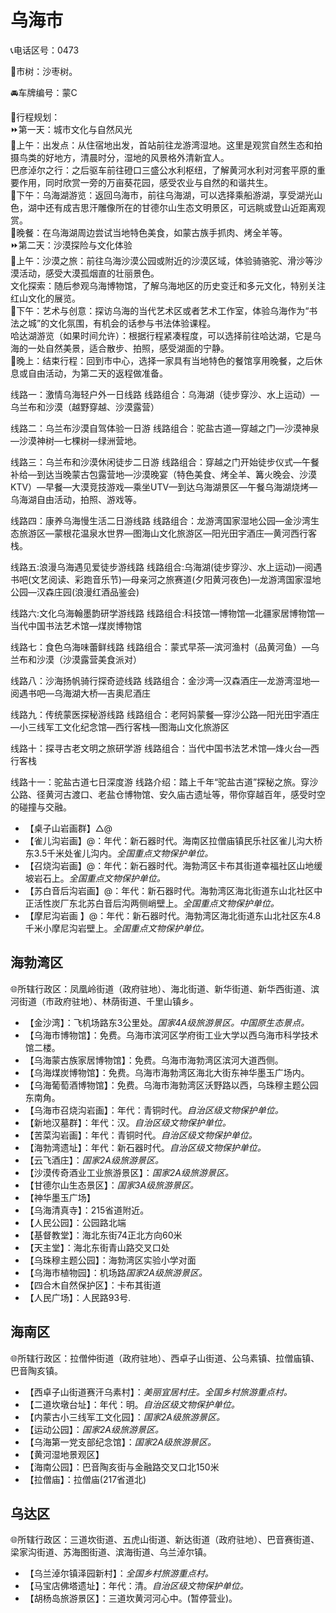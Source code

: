 # 乌海市  
📞电话区号：0473  

🌳市树：沙枣树。  

🚘车牌编号：蒙C  

🧭行程规划：  
⏩第一天：城市文化与自然风光  
🔸上午：出发点：从住宿地出发，首站前往龙游湾湿地。这里是观赏自然生态和拍摄鸟类的好地方，清晨时分，湿地的风景格外清新宜人。  
巴彦淖尔之行：之后驱车前往磴口三盛公水利枢纽，了解黄河水利对河套平原的重要作用，同时欣赏一旁的万亩葵花园，感受农业与自然的和谐共生。  
🔸下午：乌海湖游览：返回乌海市，前往乌海湖，可以选择乘船游湖，享受湖光山色，湖中还有成吉思汗雕像所在的甘德尔山生态文明景区，可远眺或登山近距离观赏。  
🔸晚餐：在乌海湖周边尝试当地特色美食，如蒙古族手抓肉、烤全羊等。  
⏩第二天：沙漠探险与文化体验  
🔸上午：沙漠之旅：前往乌海沙漠公园或附近的沙漠区域，体验骑骆驼、滑沙等沙漠活动，感受大漠孤烟直的壮丽景色。  
文化探索：随后参观乌海博物馆，了解乌海地区的历史变迁和多元文化，特别关注红山文化的展览。  
🔸下午：艺术与创意：探访乌海的当代艺术区或者艺术工作室，体验乌海作为“书法之城”的文化氛围，有机会的话参与书法体验课程。  
哈达湖游览（如果时间允许）：根据行程紧凑程度，可以选择前往哈达湖，它是乌海的一处自然美景，适合散步、拍照，感受湖面的宁静。  
🔸晚上：结束行程：回到市中心，选择一家具有当地特色的餐馆享用晚餐，之后休息或自由活动，为第二天的返程做准备。    
  
线路一：激情乌海轻户外一日线路
线路组合：乌海湖（徒步穿沙、水上运动）—乌兰布和沙漠（越野穿越、沙漠露营）  
  
线路二：乌兰布沙漠自驾体验一日游
线路组合：驼盐古道—穿越之门—沙漠神泉—沙漠神树—七棵树—绿洲营地。  
  
线路三：乌兰布和沙漠休闲徒步二日游
线路组合：穿越之门开始徒步仪式—午餐补给—到达当晚蒙古包露营地—沙漠晚宴（特色美食、烤全羊、篝火晚会、沙漠KTV）—早餐—大漠竞技游戏—乘坐UTV—到达乌海湖景区—午餐乌海湖烧烤—乌海湖自由活动，拍照、游戏等。
  
线路四：康养乌海慢生活二日游线路
线路组合：龙游湾国家湿地公园—金沙湾生态旅游区—蒙根花温泉水世界—图海山文化旅游区—阳光田宇酒庄—黄河西行客栈。  
  
线路五:浪漫乌海遇见爱徒步游线路
线路组合:乌海湖(徒步穿沙、水上运动)—阅遇书吧(文艺阅读、彩跑音乐节)—母亲河之旅赛道(夕阳黄河夜色)—龙游湾国家湿地公园—汉森庄园(浪漫红酒品鉴会)  
  
线路六:文化乌海翰墨韵研学游线路
线路组合:科技馆—博物馆—北疆家居博物馆—当代中国书法艺术馆—煤炭博物馆  
  
线路七：食色乌海味蕾鲜线路
线路组合：蒙式早茶—滨河渔村（品黄河鱼）—乌兰布和沙漠（沙漠露营美食派对）  
  
线路八：沙海扬帆骑行探奇迹线路
线路组合：金沙湾—汉森酒庄—龙游湾湿地—阅遇书吧—乌海湖大桥—吉奥尼酒庄  
  
线路九：传统蒙医探秘游线路
线路组合：老阿妈蒙餐—穿沙公路—阳光田宇酒庄—小三线军工文化纪念馆—西行客栈—图海山文化旅游区  
  
线路十：探寻古老文明之旅研学游
线路组合：当代中国书法艺术馆—烽火台—西行客栈  
  
线路十一：驼盐古道七日深度游
线路介绍：踏上千年“驼盐古道”探秘之旅。穿沙公路、径黄河古渡口、老盐仓博物馆、安久庙古遗址等，带你穿越百年，感受时空的碰撞与交融。

* 【桌子山岩画群】△@  
* 【雀儿沟岩画】@：年代：新石器时代。海南区拉僧庙镇民乐社区雀儿沟大桥东3.5千米处雀儿沟内。*全国重点文物保护单位。*  
* 【召烧沟岩画】@：年代：新石器时代。海勃湾区卡布其街道幸福社区山地缓坡岩石上。*全国重点文物保护单位。*  
* 【苏白音后沟岩画】@：年代：新石器时代。海勃湾区海北街道东山北社区中正活性炭厂东北苏白音后沟两侧峭壁上。*全国重点文物保护单位。*  
* 【摩尼沟岩画 】@：年代：新石器时代。海勃湾区海北街道东山北社区东4.8千米小摩尼沟岩壁上。*全国重点文物保护单位。*  

## 海勃湾区  
🌐所辖行政区：凤凰岭街道（政府驻地）、海北街道、新华街道、新华西街道、滨河街道（市政府驻地）、林荫街道、千里山镇乡。  

* 【金沙湾】：飞机场路东3公里处。*国家4A级旅游景区。中国原生态景点。*  
* 【乌海市博物馆】：免费。乌海市滨河区学府街工业大学以西乌海市科学技术馆二楼。  
* 【乌海蒙古族家居博物馆】：免费。乌海市海勃湾区滨河大道西侧。  
* 【乌海煤炭博物馆】：免费。乌海市海勃湾区海北大街东神华墨玉广场内。  
* 【乌海葡萄酒博物馆】：免费。乌海市海勃湾区沃野路以西，乌珠穆主题公园东南角。  
* 【乌海市召烧沟岩画】：年代：青铜时代。*自治区级文物保护单位。*  
* 【新地汉墓群】：年代：汉。*自治区级文物保护单位。*  
* 【苦菜沟岩画】：年代：青铜时代。*自治区级文物保护单位。*  
* 【海勃湾遗址】：年代：新石器时代。*自治区级文物保护单位。*  
* 【云飞酒庄】：*国家2A级旅游景区。*    
* 【沙漠传奇酒业工业旅游景区】：*国家2A级旅游景区。*       
* 【甘德尔山生态景区】：*国家3A级旅游景区。*       
* 【神华墨玉广场】
* 【乌海清真寺】：215省道附近。	
* 【人民公园】：公园路北端	
* 【基督教堂】：海北东街74正北方向60米	
* 【天主堂】：海北东街青山路交叉口处	
* 【乌珠穆主题公园】：海勃湾区实验小学对面	
* 【乌海市植物园】：机场路*国家2A级旅游景区。*       
* 【四合木自然保护区】：卡布其街道	
* 【人民广场】：人民路93号.	

## 海南区  
🌐所辖行政区：拉僧仲街道（政府驻地）、西卓子山街道、公乌素镇、拉僧庙镇、巴音陶亥镇。  

* 【西卓子山街道赛汗乌素村】：*美丽宜居村庄。全国乡村旅游重点村。*  
* 【二道坎墩台址】：年代：明。*自治区级文物保护单位。*  
* 【内蒙古小三线军工文化园】：*国家2A级旅游景区。*       
* 【运动公园】：*国家2A级旅游景区。*         
* 【乌海第一党支部纪念馆】：*国家2A级旅游景区。*        
* 【黄河湿地景观区】
* 【海南公园】：巴音陶亥街与金融路交叉口北150米
* 【拉僧庙】：拉僧庙(217省道北)

## 乌达区  
🌐所辖行政区：三道坎街道、五虎山街道、新达街道（政府驻地）、巴音赛街道、梁家沟街道、苏海图街道、滨海街道、乌兰淖尔镇。  

* 【乌兰淖尔镇泽园新村】：*全国乡村旅游重点村。*  
* 【马宝店佛塔遗址】：年代：清。*自治区级文物保护单位。*  
* 【胡杨岛旅游景区】：三道坎黄河河心中。(暂停营业)。
